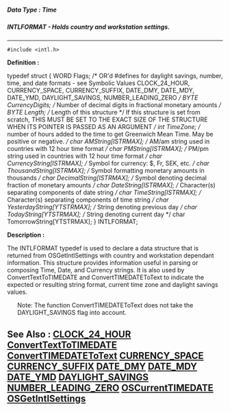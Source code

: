 ##### Data Type : Time
##### INTLFORMAT - Holds country and workstation settings.
---
```
#include <intl.h>
```

**Definition :**

typedef struct {
   WORD Flags;                   /* OR'd #defines for daylight
                                    savings, number, time, and date
                                    formats - see Symbolic Values
                                    CLOCK_24_HOUR, CURRENCY_SPACE,
                                    CURRENCY_SUFFIX, DATE_DMY,
                                    DATE_MDY, DATE_YMD,
                                    DAYLIGHT_SAVINGS,
                                    NUMBER_LEADING_ZERO */
   BYTE CurrencyDigits;          /* Number of decimal digits in
                                    fractional monetary amounts */
   BYTE Length;                  /* Length of this structure */
                                    If this structure is set from
                                    scratch, THIS MUST BE SET TO
                                    THE EXACT SIZE OF THE STRUCTURE
                                    WHEN ITS POINTER IS PASSED AS
                                    AN ARGUMENT */
   int  TimeZone;                /* number of hours added to the time
	        to get Greenwich Mean Time. May be 
	        positive or negative. */
   char AMString[ISTRMAX];       /* AM/am string used in countries
                                    with 12 hour time format */
   char PMString[ISTRMAX];       /* PM/pm string used in countries
                                    with 12 hour time format */
   char CurrencyString[ISTRMAX]; /* Symbol for currency:
                                    $, Fr, SEK, etc.  */
   char ThousandString[ISTRMAX]; /* Symbol formatting monetary
                                    amounts in thousands  */
   char DecimalString[ISTRMAX];  /* Symbol denoting decimal
                                    fraction of monetary amounts */
   char DateString[ISTRMAX];     /* Character(s) separating
                                    components of date string */
   char TimeString[ISTRMAX];     /* Character(s) separating
                                    components of time string */
   char YesterdayString[YTSTRMAX]; /* String denoting previous
                                    day */
   char TodayString[YTSTRMAX];   /* String denoting current day */
   char TomorrowString[YTSTRMAX];
} INTLFORMAT;

**Description :**

The INTLFORMAT typedef is used to declare a data structure that is returned from OSGetIntlSettings with country and workstation dependant information.  This structure provides information useful in parsing or composing Time, Date, and Currency strings.  It is also used by ConvertTextToTIMEDATE and ConvertTIMEDATEToText to indicate the expected or resulting string format, current time zone and daylight savings values.<br>

<ul>Note: The function ConvertTIMEDATEToText does not take the DAYLIGHT_SAVINGS flag  into account.</ul>



**See Also :**
[CLOCK_24_HOUR](/domino-c-api-docs/reference/Symb/CLOCK_24_HOUR)
[ConvertTextToTIMEDATE](/domino-c-api-docs/reference/Func/ConvertTextToTIMEDATE)
[ConvertTIMEDATEToText](/domino-c-api-docs/reference/Func/ConvertTIMEDATEToText)
[CURRENCY_SPACE](/domino-c-api-docs/reference/Symb/CURRENCY_SPACE)
[CURRENCY_SUFFIX](/domino-c-api-docs/reference/Symb/CURRENCY_SUFFIX)
[DATE_DMY](/domino-c-api-docs/reference/Symb/DATE_DMY)
[DATE_MDY](/domino-c-api-docs/reference/Symb/DATE_MDY)
[DATE_YMD](/domino-c-api-docs/reference/Symb/DATE_YMD)
[DAYLIGHT_SAVINGS](/domino-c-api-docs/reference/Symb/DAYLIGHT_SAVINGS)
[NUMBER_LEADING_ZERO](/domino-c-api-docs/reference/Symb/NUMBER_LEADING_ZERO)
[OSCurrentTIMEDATE](/domino-c-api-docs/reference/Func/OSCurrentTIMEDATE)
[OSGetIntlSettings](/domino-c-api-docs/reference/Func/OSGetIntlSettings)
---
